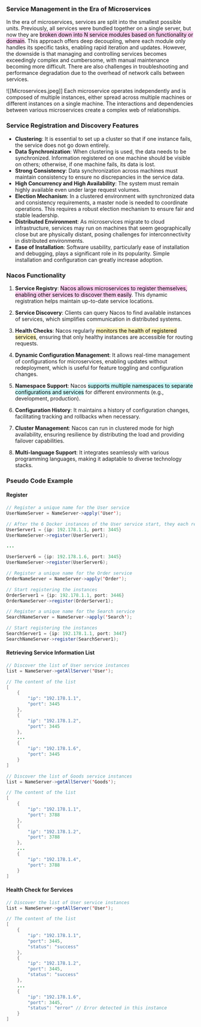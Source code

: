 ### Service Management in the Era of Microservices

In the era of microservices, services are split into the smallest possible units. Previously, all services were bundled together on a single server, but now they are <mark style="background: #FFB8EBA6;">broken down into N service modules based on functionality or domain</mark>. This approach offers deep decoupling, where each module only handles its specific tasks, enabling rapid iteration and updates. However, the downside is that managing and controlling services becomes exceedingly complex and cumbersome, with manual maintenance becoming more difficult. There are also challenges in troubleshooting and performance degradation due to the overhead of network calls between services.

![[Microservices.jpeg]]
Each microservice operates independently and is composed of multiple instances, either spread across multiple machines or different instances on a single machine. The interactions and dependencies between various microservices create a complex web of relationships.

### Service Registration and Discovery Features

- **Clustering**: It is essential to set up a cluster so that if one instance fails, the service does not go down entirely.
- **Data Synchronization**: When clustering is used, the data needs to be synchronized. Information registered on one machine should be visible on others; otherwise, if one machine fails, its data is lost.
- **Strong Consistency**: Data synchronization across machines must maintain consistency to ensure no discrepancies in the service data.
- **High Concurrency and High Availability**: The system must remain highly available even under large request volumes.
- **Election Mechanism**: In a clustered environment with synchronized data and consistency requirements, a master node is needed to coordinate operations. This requires a robust election mechanism to ensure fair and stable leadership.
- **Distributed Environment**: As microservices migrate to cloud infrastructure, services may run on machines that seem geographically close but are physically distant, posing challenges for interconnectivity in distributed environments.
- **Ease of Installation**: Software usability, particularly ease of installation and debugging, plays a significant role in its popularity. Simple installation and configuration can greatly increase adoption.

### Nacos Functionality

1. **Service Registry**: <mark style="background: #FFB8EBA6;">Nacos allows microservices to register themselves, enabling other services to discover them easily</mark>. This dynamic registration helps maintain up-to-date service locations.

2. **Service Discovery**: Clients can query Nacos to find available instances of services, which simplifies communication in distributed systems.

3. **Health Checks**: Nacos regularly <mark style="background: #FFF3A3A6;">monitors the health of registered services</mark>, ensuring that only healthy instances are accessible for routing requests.

4. **Dynamic Configuration Management**: It allows real-time management of configurations for microservices, enabling updates without redeployment, which is useful for feature toggling and configuration changes.

5. **Namespace Support**: Nacos <mark style="background: #ABF7F7A6;">supports multiple namespaces to separate configurations and services</mark> for different environments (e.g., development, production).

6. **Configuration History**: It maintains a history of configuration changes, facilitating tracking and rollbacks when necessary.

7. **Cluster Management**: Nacos can run in clustered mode for high availability, ensuring resilience by distributing the load and providing failover capabilities.

8. **Multi-language Support**: It integrates seamlessly with various programming languages, making it adaptable to diverse technology stacks.


### Pseudo Code Example

#### Register
```java
// Register a unique name for the User service
UserNameServer = NameServer->apply('User');

// After the 6 Docker instances of the User service start, they each register themselves
UserServer1 = {ip: 192.178.1.1, port: 3445}
UserNameServer->register(UserServer1);

...

UserServer6 = {ip: 192.178.1.6, port: 3445}
UserNameServer->register(UserServer6);

// Register a unique name for the Order service
OrderNameServer = NameServer->apply('Order');

// Start registering the instances
OrderServer1 = {ip: 192.178.1.1, port: 3446}
OrderNameServer->register(OrderServer1);

// Register a unique name for the Search service
SearchNameServer = NameServer->apply('Search');

// Start registering the instances
SearchServer1 = {ip: 192.178.1.1, port: 3447}
SearchNameServer->register(SearchServer1);
```

#### Retrieving Service Information List

```java
// Discover the list of User service instances
list = NameServer->getAllServer('User');

// The content of the list
[
    {
        "ip": "192.178.1.1",
        "port": 3445
    },
    {
        "ip": "192.178.1.2",
        "port": 3445
    },
    ...
    {
        "ip": "192.178.1.6",
        "port": 3445
    }
]

// Discover the list of Goods service instances
list = NameServer->getAllServer('Goods');

// The content of the list
[
    {
        "ip": "192.178.1.1",
        "port": 3788
    },
    {
        "ip": "192.178.1.2",
        "port": 3788
    },
    ...
    {
        "ip": "192.178.1.4",
        "port": 3788
    }
]
```

#### Health Check for Services

```java
// Discover the list of User service instances
list = NameServer->getAllServer('User');

// The content of the list
[
    {
        "ip": "192.178.1.1",
        "port": 3445,
        "status": "success"
    },
    {
        "ip": "192.178.1.2",
        "port": 3445,
        "status": "success"
    },
    ...
    {
        "ip": "192.178.1.6",
        "port": 3445,
        "status": "error" // Error detected in this instance
    }
]
```

